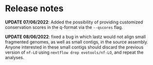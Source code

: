 # Release notes

**UPDATE 07/06/2022**: Added the possibility of providing customized conservation scores in the q-format via the `--qscores` flag.  

**UPDATE 08/06/2022**: fixed a bug in which lastz would not align small fragmented genomes, as well as small contigs, in the source assembly. Anyone interested in these small contigs should discard the previous version of `nf-LO` using `nextflow drop evotools/nf-LO`, and repeat the analyses.  
